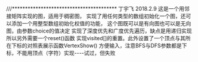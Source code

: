///****************************************
丁宇飞 2018.2.9
这是一个用邻接矩阵实现的图，适用于稠密图，
实现了用任何类型的数组初始化一个图，还可以添加一个用整型数组初始化权值的功能，
这个图既可以是有向图也可以是无向图，由参数choice的值决定
实现了深度优先和广度优先遍历，缺点是用递归实现所以另外需要一个reset()函数
实现visited[]的重置。此外设置了一个顶点与其所在下标的对照表展示函数VertexShow()
方便输入，注意BFS与DFS参数都是下标，不能用顶点（字符）实现----试过，但失败